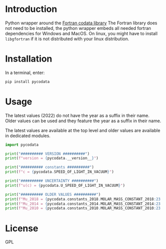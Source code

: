 # Introduction

Python wrapper around the
[Fortran codata library](https://milanskocic.github.io/codata/index.html)
The Fortran library does not need to be installed, the python wrapper embeds all needed fortran dependencies
for Windows and MacOS.
On linux, you might have to install `libgfortran` if it is not distributed with your linux distribution. 

# Installation

In a terminal, enter:

```python
pip install pycodata
```

# Usage

The latest values (2022) do not have the year as a suffix in their name. Older values can be used and they feature the year as a suffix in their name.

The latest values are available at the top level and older values are available in dedicated modules.

```python
import pycodata

print("########## VERSION ##########")
print(f"version = {pycodata.__version__}")

print("########## constants ##########")
print(f"c = {pycodata.SPEED_OF_LIGHT_IN_VACUUM}")

print("########## UNCERTAINTY ##########")
print(f"u(c) = {pycodata.U_SPEED_OF_LIGHT_IN_VACUUM}")

print("########## OLDER VALUES ##########")
print(f"Mu_2018 = {pycodata.constants_2018.MOLAR_MASS_CONSTANT_2018:23.16f}")
print(f"Mu_2014 = {pycodata.constants_2014.MOLAR_MASS_CONSTANT_2014:23.16f}")
print(f"Mu_2010 = {pycodata.constants_2010.MOLAR_MASS_CONSTANT_2010:23.16f}")
```

# License

GPL